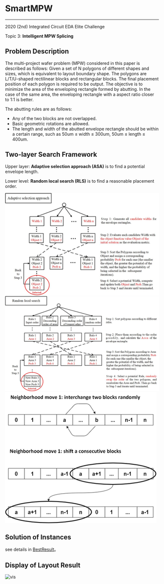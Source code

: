 # SmartMPW

---

2020 (2nd) Integrated Circuit EDA Elite Challenge

Topic 3: **Intelligent MPW Splicing**

## Problem Description

The multi-project wafer problem (MPW) considered in this
paper is described as follows: Given a set of N polygons of different shapes and sizes, which is equivalent to layout boundary shape. The polygons are L/T/U-shaped rectilinear blocks and rectangular blocks. The final placement position of each polygon is required to be output. The objective is to minimize the area of the enveloping rectangle formed by abutting. In the case of the same area, the enveloping rectangle with a aspect ratio closer to 1:1 is better.

The abutting rules are as follows:

- Any of the two blocks are not overlapped.
- Basic geometric rotations are allowed.
- The length and width of the abutted envelope rectangle should be within a certain range, such as 50um ≤ width ≤ 300um, 50um ≤ length ≤ 400um.

## Two-layer Search Framework

Upper layer: **Adaptive selection approach (ASA)** is to find a potential envelope length.

Lower level: **Random local search (RLS)** is to find a reasonable placement order.

<img src="img/AdaptiveSelectionApproach.jpg" alt="adaptive selection approach" style="zoom: 50%;" /> <img src="img/RandomLocalSearch.jpg" alt="random local search" style="zoom:50%;" />  <img src="img/NeighborhoodMove.jpg" alt="neighborhood move" style="zoom:50%;" />

## Solution of Instances

see details in [BestResult](Deploy/BestResult.md)。

## Display of Layout Result

![vis](img/vis.gif)
